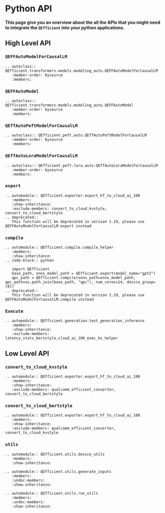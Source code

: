 # Python API

**This page give you an overview about the all the APIs that you might need to integrate the `QEfficient` into your python applications.**

## High Level API

### `QEFFAutoModelForCausalLM`

```{eval-rst}
.. autoclass:: QEfficient.transformers.models.modeling_auto.QEFFAutoModelForCausalLM
   :member-order: bysource
   :members:
``` 
### `QEFFAutoModel`

```{eval-rst}
.. autoclass:: QEfficient.transformers.models.modeling_auto.QEFFAutoModel
   :member-order: bysource
   :members:
``` 
### `QEffAutoPeftModelForCausalLM`

```{eval-rst}
.. autoclass:: QEfficient.peft.auto.QEffAutoPeftModelForCausalLM
   :member-order: bysource
   :members:
```

### `QEffAutoLoraModelForCausalLM`

```{eval-rst}
.. autoclass:: QEfficient.peft.lora.auto.QEffAutoLoraModelForCausalLM
   :member-order: bysource
   :members:
```

### `export`

```{eval-rst}
.. automodule:: QEfficient.exporter.export_hf_to_cloud_ai_100
   :members:
   :show-inheritance:
   :exclude-members: convert_to_cloud_kvstyle, convert_to_cloud_bertstyle
.. deprecated::
   This function will be deprecated in version 1.19, please use QEFFAutoModelForCausalLM.export instead
```

### `compile`

```{eval-rst}
.. automodule:: QEfficient.compile.compile_helper
   :members:
   :show-inheritance:
.. code-block:: python

   import QEfficient
   base_path, onnx_model_path = QEfficient.export(model_name="gpt2")
   qpc_path = QEfficient.compile(onnx_path=onnx_model_path, qpc_path=os.path.join(base_path, "qpc"), num_cores=14, device_group=[0])
.. deprecated::
   This function will be deprecated in version 1.19, please use QEFFAutoModelForCausalLM.compile instead
```
### `Execute`

```{eval-rst}
.. automodule:: QEfficient.generation.text_generation_inference
   :members:
   :show-inheritance:
   :exclude-members:  latency_stats_bertstyle,cloud_ai_100_exec_kv_helper
```
## Low Level API

### `convert_to_cloud_kvstyle`

```{eval-rst}
.. automodule:: QEfficient.exporter.export_hf_to_cloud_ai_100
   :members:
   :show-inheritance:
   :exclude-members: qualcomm_efficient_converter, convert_to_cloud_bertstyle
```

### `convert_to_cloud_bertstyle`

```{eval-rst}
.. automodule:: QEfficient.exporter.export_hf_to_cloud_ai_100
   :members:
   :show-inheritance:
   :exclude-members: qualcomm_efficient_converter, convert_to_cloud_kvstyle
```

### `utils`

```{eval-rst}
.. automodule:: QEfficient.utils.device_utils
   :members:
   :show-inheritance:
```

```{eval-rst}
.. automodule:: QEfficient.utils.generate_inputs
   :members:
   :undoc-members:
   :show-inheritance:
```

```{eval-rst}
.. automodule:: QEfficient.utils.run_utils
   :members:
   :undoc-members:
   :show-inheritance:
```